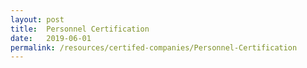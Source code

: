 ```yaml
---
layout: post
title:  Personnel Certification
date:   2019-06-01
permalink: /resources/certifed-companies/Personnel-Certification
---
```

